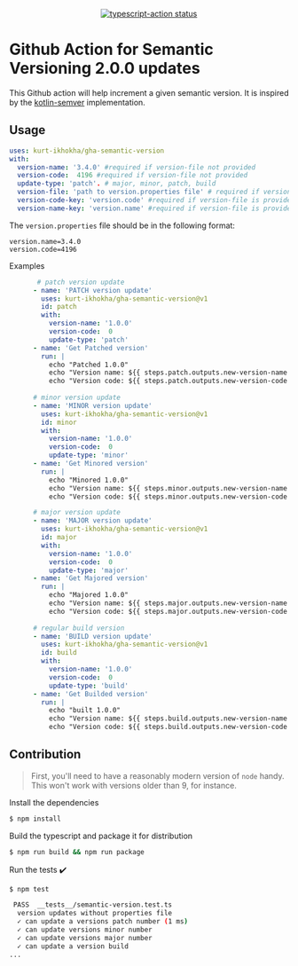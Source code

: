 <p align="center">
  <a href="https://github.com/actions/typescript-action/actions"><img alt="typescript-action status" src="https://github.com/actions/typescript-action/workflows/build-test/badge.svg"></a>
</p>

# Github Action for Semantic Versioning 2.0.0 updates

This Github action will help increment a given semantic version. It is inspired by the [kotlin-semver](https://github.com/z4kn4fein/kotlin-semver) implementation. 

## Usage

```yaml
uses: kurt-ikhokha/gha-semantic-version
with:
  version-name: '3.4.0' #required if version-file not provided
  version-code:  4196 #required if version-file not provided
  update-type: 'patch'. # major, minor, patch, build 
  version-file: 'path to version.properties file' # required if version-name and version-code are not provided
  version-code-key: 'version.code' #required if version-file is provided and is the key name for the version code in the provided properties file
  version-name-key: 'version.name' #required if version-file is provided and is the key name for the version name in the provided properties file
```
The `version.properties` file should be in the following format:

```properties
version.name=3.4.0
version.code=4196
```


Examples
```yaml
       # patch version update
      - name: 'PATCH version update'
        uses: kurt-ikhokha/gha-semantic-version@v1
        id: patch
        with:
          version-name: '1.0.0'
          version-code:  0
          update-type: 'patch'
      - name: 'Get Patched version'
        run: |
          echo "Patched 1.0.0"
          echo "Version name: ${{ steps.patch.outputs.new-version-name }}"
          echo "Version code: ${{ steps.patch.outputs.new-version-code }}"
     
      # minor version update
      - name: 'MINOR version update'
        uses: kurt-ikhokha/gha-semantic-version@v1
        id: minor
        with:
          version-name: '1.0.0'
          version-code:  0
          update-type: 'minor'
      - name: 'Get Minored version'
        run: |
          echo "Minored 1.0.0"
          echo "Version name: ${{ steps.minor.outputs.new-version-name }}"
          echo "Version code: ${{ steps.minor.outputs.new-version-code }}"

      # major version update
      - name: 'MAJOR version update'
        uses: kurt-ikhokha/gha-semantic-version@v1
        id: major
        with:
          version-name: '1.0.0'
          version-code:  0
          update-type: 'major'
      - name: 'Get Majored version'
        run: |
          echo "Majored 1.0.0"
          echo "Version name: ${{ steps.major.outputs.new-version-name }}"
          echo "Version code: ${{ steps.major.outputs.new-version-code }}"
        
      # regular build version   
      - name: 'BUILD version update'
        uses: kurt-ikhokha/gha-semantic-version@v1
        id: build
        with:
          version-name: '1.0.0'
          version-code:  0
          update-type: 'build'
      - name: 'Get Builded version'
        run: |
          echo "built 1.0.0"
          echo "Version name: ${{ steps.build.outputs.new-version-name }}"
          echo "Version code: ${{ steps.build.outputs.new-version-code }}"
```



## Contribution

> First, you'll need to have a reasonably modern version of `node` handy. This won't work with versions older than 9, for instance.

Install the dependencies  

```bash
$ npm install
```

Build the typescript and package it for distribution

```bash
$ npm run build && npm run package
```

Run the tests :heavy_check_mark:  

```bash
$ npm test

 PASS  __tests__/semantic-version.test.ts
  version updates without properties file
  ✓ can update a versions patch number (1 ms)
  ✓ can update versions minor number
  ✓ can update versions major number
  ✓ can update a version build
...
```

